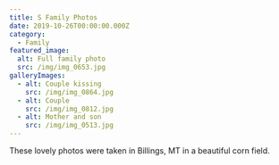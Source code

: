 ```yaml
---
title: S Family Photos
date: 2019-10-26T00:00:00.000Z
category:
  - Family
featured_image:
  alt: Full family photo
  src: /img/img_0653.jpg
galleryImages:
  - alt: Couple kissing
    src: /img/img_0864.jpg
  - alt: Couple
    src: /img/img_0812.jpg
  - alt: Mother and son
    src: /img/img_0513.jpg
---
```

These lovely photos were taken in Billings, MT in a beautiful corn field.
